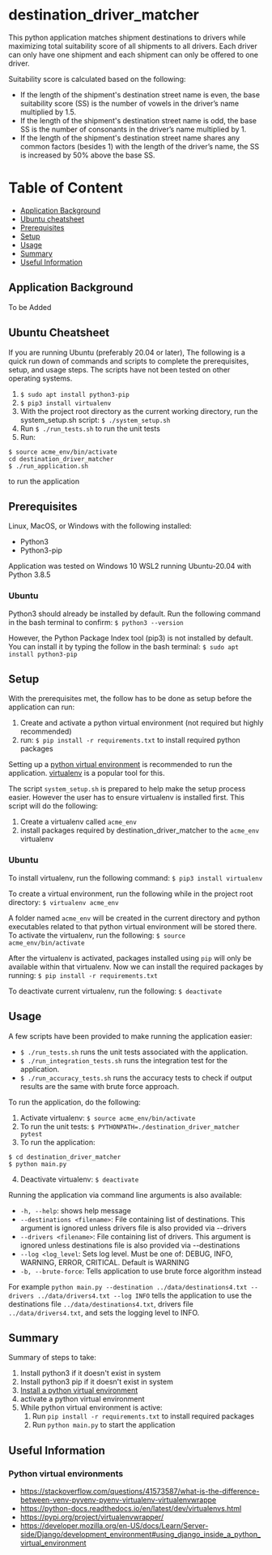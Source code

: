 # destination_driver_matcher
This python application matches shipment destinations to drivers while maximizing total suitability score of all shipments to all drivers. Each driver can only have one shipment and each shipment can only be offered to one driver.

Suitability score is calculated based on the following:
- If the length of the shipment's destination street name is even, the base suitability score (SS) is the number of vowels in the driver’s name multiplied by 1.5.
- If the length of the shipment's destination street name is odd, the base SS is the number of consonants in the driver’s name multiplied by 1.
- If the length of the shipment's destination street name shares any common factors (besides 1) with the length of the driver’s name, the SS is increased by 50% above the base SS.

# Table of Content
- [Application Background](#application-background)
- [Ubuntu cheatsheet](#ubuntu-cheatsheet)
- [Prerequisites](#prerequisites)
- [Setup](#setup)
- [Usage](#usage)
- [Summary](#summary)
- [Useful Information](#useful-information)

## Application Background
To be Added

## Ubuntu Cheatsheet
If you are running Ubuntu (preferably 20.04 or later), The following is a quick run down of commands and scripts to complete the prerequisites, setup, and usage steps. The scripts have not been tested on other operating systems.
1. `$ sudo apt install python3-pip`
2. `$ pip3 install virtualenv`
3. With the project root directory as the current working directory, run the system_setup.sh script: `$ ./system_setup.sh`
4. Run `$ ./run_tests.sh` to run the unit tests
5. Run:
```
$ source acme_env/bin/activate
cd destination_driver_matcher
$ ./run_application.sh
```
to run the application

## Prerequisites
Linux, MacOS, or Windows with the following installed:
- Python3
- Python3-pip

Application was tested on Windows 10 WSL2 running Ubuntu-20.04 with Python 3.8.5

### Ubuntu
Python3 should already be installed by default. Run the following command in the bash terminal to confirm:
`$ python3 --version`

However, the Python Package Index tool (pip3) is not installed by default. You can install it by typing the follow in the bash terminal:
`$ sudo apt install python3-pip`

## Setup
With the prerequisites met, the follow has to be done as setup before the application can run:
1. Create and activate a python virtual environment (not required but highly recommended)
2. run: `$ pip install -r requirements.txt` to install required python packages

Setting up a [python virtual environment](#python-virtual-environments) is recommended to run the application. [virtualenv](https://pypi.org/project/virtualenv/) is a popular tool for this.

The script `system_setup.sh` is prepared to help make the setup process easier. However the user has to ensure virtualenv is installed first. This script will do the following:
1. Create a virtualenv called `acme_env`
2. install packages required by destination_driver_matcher to the `acme_env` virtualenv

### Ubuntu
To install virtualenv, run the following command:
`$ pip3 install virtualenv`

To create a virtual environment, run the following while in the project root directory:
`$ virtualenv acme_env`

A folder named `acme_env` will be created in the current directory and python executables related to that python virtual environment will be stored there.
To activate the virtualenv, run the following:
`$ source acme_env/bin/activate`

After the virtualenv is activated, packages installed using `pip` will only be available within that virtualenv. Now we can install the required packages by running:
`$ pip install -r requirements.txt`

To deactivate current virtualenv, run the following:
`$ deactivate`

## Usage
A few scripts have been provided to make running the application easier:
- `$ ./run_tests.sh` runs the unit tests associated with the application.
- `$ ./run_integration_tests.sh` runs the integration test for the application.
- `$ ./run_accuracy_tests.sh` runs the accuracy tests to check if output results are the same with brute force approach.

To run the application, do the following:
1. Activate virtualenv: `$ source acme_env/bin/activate`
2. To run the unit tests: `$ PYTHONPATH=./destination_driver_matcher pytest`
3. To run the application:
```
$ cd destination_driver_matcher
$ python main.py
```
4. Deactivate virtualenv: `$ deactivate`

Running the application via command line arguments is also available:
- `-h, --help`: shows help message
- `--destinations <filename>`: File containing list of destinations. This argument is ignored unless drivers file is also provided via --drivers
- `--drivers <filename>`: File containing list of drivers. This argument is ignored unless destinations file is also provided via --destinations
- `--log <log_level`: Sets log level. Must be one of: DEBUG, INFO, WARNING, ERROR, CRITICAL. Default is WARNING
- `-b, --brute-force`: Tells application to use brute force algorithm instead

For example
`python main.py --destination ../data/destinations4.txt --drivers ../data/drivers4.txt --log INFO`
tells the application to use the destinations file `../data/destinations4.txt`, drivers file `../data/drivers4.txt`, and sets the logging level to INFO.

## Summary
Summary of steps to take:
1. Install python3 if it doesn't exist in system
2. Install python3 pip if it doesn't exist in system
3. [Install a python virtual environment](#python-virtual-environments)
4. activate a python virtual environment
5. While python virtual environment is active:
   1. Run `pip install -r requirements.txt` to install required packages
   2. Run `python main.py` to start the application


## Useful Information
### Python virtual environments
- https://stackoverflow.com/questions/41573587/what-is-the-difference-between-venv-pyvenv-pyenv-virtualenv-virtualenvwrappe
- https://python-docs.readthedocs.io/en/latest/dev/virtualenvs.html
- https://pypi.org/project/virtualenvwrapper/
- https://developer.mozilla.org/en-US/docs/Learn/Server-side/Django/development_environment#using_django_inside_a_python_virtual_environment

